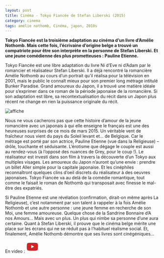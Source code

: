 ```yaml
---
layout: post
title: Cinéma - Tokyo Fiancée de Stefan Liberski (2015)
category: cinema
tags: amélie nothomb, Cinéma, japon, 2010s
---
```

**Tokyo Fiancée est la troisième adaptation au cinéma d’un livre d’Amélie Nothomb. Mais cette fois, l’écrivaine d’origine belge a trouvé un compatriote pour être son interprète en la personne de Stefan Liberski. Et une jeune comédienne des plus prometteuses : Pauline Etienne.**

Tokyo Fiancée est une libre adaptation du livre Ni d’Eve ni d’Adam par le romancier et réalisateur Stefan Liberski. Il a déjà rencontré la romancière Amélie Nothomb au cours d’un portrait qu’il réalisa pour la télévision en 2001, mais le public le connaît mieux pour son premier long métrage intitulé Bunker Paradise. Grand amoureux du Japon, il a trouvé une matière idéale pour s’exprimer dans ce roman de la période japonaise de la romancière. Si son adaptation est libre, sa recontextualisation du récit dans un Japon plus récent ne change en rien la puissance originale du récit.

![affiche](https://filedn.eu/llqi9IBxlYouGRXYG2xlROb/img/2015/tokyofiance.jpg)

Nous ne vous cacherons pas que cette histoire d’amour de la jeune romancière avec un japonais à qui elle enseigne le français est une des heureuses surprises de ce mois de mars 2015. Un véritable vent de fraîcheur nous vient du pays du Soleil levant et… de Belgique. Car le métrage est porté par son actrice, Pauline Etienne (vue dans la Religieuse) – drôle, touchante et séduisante. L’érotisme que dégage le couple est aussi au rendez-vous (à l’opposé des nuances de Grey, pour le coup !). Le réalisateur est investi dans son film à travers la découverte d’un Tokyo aux multiples visages. Les amoureux du Japon n’auront qu’une envie : prendre un billet Aller simple pour la capitale japonaise. Et les cinéphiles reconnaîtront quelques clins d’oeil discrets du réalisateur à des oeuvres japonaises. Tokyo Fiancée va au delà de la comédie romantique, tout comme le faisait le roman de Nothomb qui transposait avec finesse le mal-être des expatriés.

Si Pauline Etienne est une révélation (confirmation, dirait-on même après La Religieuse), c’est notamment par son talent à rappeler à la fois Amélie Nothomb et une autre personne : une jeune femme en recherche de son Moi, une femme amoureuse. Quelque chose de la Sandrine Bonnaire d’A nos Amours… Mais avec un plus. Un plus qui nimbe sa personne d’une aura certaine. Quant à Stefan Liberski, il prouve que le cinéma belge mérite une place sur les écrans qui ne se réduit pas à l’habituel réalisme social. Et, finalement, Amélie Nothomb démontre que ses livres sont cinégéniques…

En video : [![video](/images/youtube.png)](https://youtu.be/7CnCVHj_12M)

